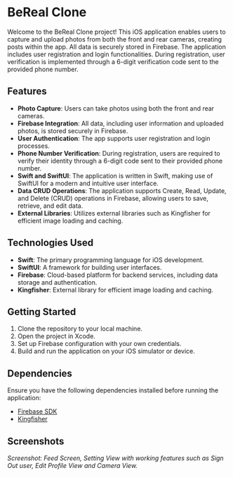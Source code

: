 # BeReal Clone

Welcome to the BeReal Clone project! This iOS application enables users to capture and upload photos from both the front and rear cameras, creating posts within the app. All data is securely stored in Firebase. The application includes user registration and login functionalities. During registration, user verification is implemented through a 6-digit verification code sent to the provided phone number.

## Features

- **Photo Capture**: Users can take photos using both the front and rear cameras.
- **Firebase Integration**: All data, including user information and uploaded photos, is stored securely in Firebase.
- **User Authentication**: The app supports user registration and login processes.
- **Phone Number Verification**: During registration, users are required to verify their identity through a 6-digit code sent to their provided phone number.
- **Swift and SwiftUI**: The application is written in Swift, making use of SwiftUI for a modern and intuitive user interface.
- **Data CRUD Operations**: The application supports Create, Read, Update, and Delete (CRUD) operations in Firebase, allowing users to save, retrieve, and edit data.
- **External Libraries**: Utilizes external libraries such as Kingfisher for efficient image loading and caching.

## Technologies Used

- **Swift**: The primary programming language for iOS development.
- **SwiftUI**: A framework for building user interfaces.
- **Firebase**: Cloud-based platform for backend services, including data storage and authentication.
- **Kingfisher**: External library for efficient image loading and caching.

## Getting Started

1. Clone the repository to your local machine.
2. Open the project in Xcode.
3. Set up Firebase configuration with your own credentials.
4. Build and run the application on your iOS simulator or device.

## Dependencies

Ensure you have the following dependencies installed before running the application:

- [Firebase SDK](https://firebase.google.com/docs/ios/setup)
- [Kingfisher](https://github.com/onevcat/Kingfisher)

## Screenshots



*Screenshot: Feed Screen, Setting View with working features such as Sign Out user, Edit Profile View and Camera View.*
